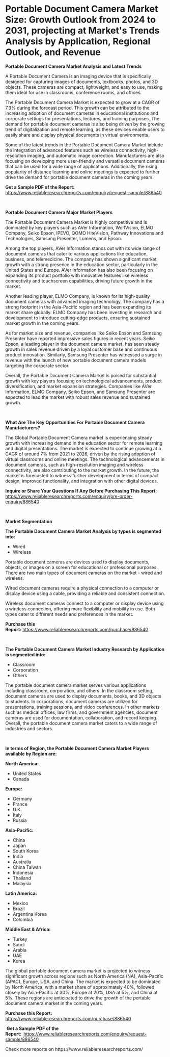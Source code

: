 <p><h1>Portable Document Camera Market Size: Growth Outlook from 2024 to 2031, projecting at Market's Trends Analysis by Application, Regional Outlook, and Revenue</h1></p><p><strong>Portable Document Camera Market Analysis and Latest Trends</strong></p>
<p><p>A Portable Document Camera is an imaging device that is specifically designed for capturing images of documents, textbooks, photos, and 3D objects. These cameras are compact, lightweight, and easy to use, making them ideal for use in classrooms, conference rooms, and offices.</p><p>The Portable Document Camera Market is expected to grow at a CAGR of 7.3% during the forecast period. This growth can be attributed to the increasing adoption of document cameras in educational institutions and corporate settings for presentations, lectures, and training purposes. The demand for portable document cameras is also being driven by the growing trend of digitalization and remote learning, as these devices enable users to easily share and display physical documents in virtual environments.</p><p>Some of the latest trends in the Portable Document Camera Market include the integration of advanced features such as wireless connectivity, high-resolution imaging, and automatic image correction. Manufacturers are also focusing on developing more user-friendly and versatile document cameras that can be used for a wide range of applications. Additionally, the rising popularity of distance learning and online meetings is expected to further drive the demand for portable document cameras in the coming years.</p></p>
<p><strong>Get a Sample PDF of the Report:&nbsp;</strong> <a href="https://www.reliableresearchreports.com/enquiry/request-sample/886540">https://www.reliableresearchreports.com/enquiry/request-sample/886540</a></p>
<p>&nbsp;</p>
<p><strong>Portable Document Camera Major Market Players</strong></p>
<p><p>The Portable Document Camera Market is highly competitive and is dominated by key players such as AVer Information, WolfVision, ELMO Company, Seiko Epson, IPEVO, QOMO HiteVision, Pathway Innovations and Technologies, Samsung Presenter, Lumens, and Epson.</p><p>Among the top players, AVer Information stands out with its wide range of document cameras that cater to various applications like education, business, and telemedicine. The company has shown significant market growth with a strong presence in the education sector, particularly in the United States and Europe. AVer Information has also been focusing on expanding its product portfolio with innovative features like wireless connectivity and touchscreen capabilities, driving future growth in the market.</p><p>Another leading player, ELMO Company, is known for its high-quality document cameras with advanced imaging technology. The company has a strong footprint in the Asia-Pacific region and has been expanding its market share globally. ELMO Company has been investing in research and development to introduce cutting-edge products, ensuring sustained market growth in the coming years.</p><p>As for market size and revenue, companies like Seiko Epson and Samsung Presenter have reported impressive sales figures in recent years. Seiko Epson, a leading player in the document camera market, has seen steady growth in sales revenue driven by a loyal customer base and continuous product innovation. Similarly, Samsung Presenter has witnessed a surge in revenue with the launch of new portable document camera models targeting the corporate sector.</p><p>Overall, the Portable Document Camera Market is poised for substantial growth with key players focusing on technological advancements, product diversification, and market expansion strategies. Companies like AVer Information, ELMO Company, Seiko Epson, and Samsung Presenter are expected to lead the market with robust sales revenue and sustained growth.</p></p>
<p>&nbsp;</p>
<p><strong>What Are The Key Opportunities For Portable Document Camera Manufacturers?</strong></p>
<p><p>The Global Portable Document Camera market is experiencing steady growth with increasing demand in the education sector for remote learning and digital presentations. The market is expected to continue growing at a CAGR of around 7% from 2021 to 2026, driven by the rising adoption of virtual classrooms and online meetings. The technological advancements in document cameras, such as high-resolution imaging and wireless connectivity, are also contributing to the market growth. In the future, the market is forecasted to witness further development in terms of compact design, improved functionality, and integration with other digital devices.</p></p>
<p><strong>Inquire or Share Your Questions If Any Before Purchasing This Report:</strong> <a href="https://www.reliableresearchreports.com/enquiry/pre-order-enquiry/886540">https://www.reliableresearchreports.com/enquiry/pre-order-enquiry/886540</a></p>
<p>&nbsp;</p>
<p><strong>Market Segmentation</strong></p>
<p><strong>The Portable Document Camera Market Analysis by types is segmented into:</strong></p>
<p><ul><li>Wired</li><li>Wireless</li></ul></p>
<p><p>Portable document cameras are devices used to display documents, objects, or images on a screen for educational or professional purposes. There are two main types of document cameras on the market - wired and wireless. </p><p>Wired document cameras require a physical connection to a computer or display device using a cable, providing a reliable and consistent connection. </p><p>Wireless document cameras connect to a computer or display device using a wireless connection, offering more flexibility and mobility in use. Both types cater to different needs and preferences in the market.</p></p>
<p><strong>Purchase this Report:&nbsp;</strong><a href="https://www.reliableresearchreports.com/purchase/886540">https://www.reliableresearchreports.com/purchase/886540</a></p>
<p>&nbsp;</p>
<p><strong>The Portable Document Camera Market Industry Research by Application is segmented into:</strong></p>
<p><ul><li>Classroom</li><li>Corporation</li><li>Others</li></ul></p>
<p><p>The portable document camera market serves various applications including classroom, corporation, and others. In the classroom setting, document cameras are used to display documents, books, and 3D objects to students. In corporations, document cameras are utilized for presentations, training sessions, and video conferences. In other markets such as medical offices, law firms, and government agencies, document cameras are used for documentation, collaboration, and record keeping. Overall, the portable document camera market caters to a wide range of industries and sectors.</p></p>
<p>&nbsp;</p>
<p><strong>In terms of Region, the Portable Document Camera Market Players available by Region are:</strong></p>
<p>
    <p> <strong> North America: </strong>
        <ul>
            <li>United States</li>
            <li>Canada</li>
        </ul>
        </p> 
    <p> <strong> Europe: </strong>
        <ul>
            <li>Germany</li>
            <li>France</li>
            <li>U.K.</li>
            <li>Italy</li>
            <li>Russia</li>
        </ul>
        </p> 
    <p> <strong> Asia-Pacific: </strong>
        <ul>
            <li>China</li>
            <li>Japan</li>
            <li>South Korea</li>
            <li>India</li>
            <li>Australia</li>
            <li>China Taiwan</li>
            <li>Indonesia</li>
            <li>Thailand</li>
            <li>Malaysia</li>
        </ul>
        </p> 
    <p> <strong> Latin America: </strong>
        <ul>
            <li>Mexico</li>
            <li>Brazil</li>
            <li>Argentina Korea</li>
            <li>Colombia</li>
        </ul>
        </p> 
    <p> <strong> Middle East & Africa: </strong>
        <ul>
            <li>Turkey</li>
            <li>Saudi</li>
            <li>Arabia</li>
            <li>UAE</li>
            <li>Korea</li>
        </ul>
    </p>
    </p>
<p><p>The global portable document camera market is projected to witness significant growth across regions such as North America (NA), Asia-Pacific (APAC), Europe, USA, and China. The market is expected to be dominated by North America, with a market share of approximately 40%, followed closely by Asia-Pacific at 30%, Europe at 20%, USA at 5%, and China at 5%. These regions are anticipated to drive the growth of the portable document camera market in the coming years.</p></p>
<p><strong>Purchase this Report: </strong><a href="https://www.reliableresearchreports.com/purchase/886540">https://www.reliableresearchreports.com/purchase/886540</a></p>
<p>&nbsp;<strong>Get a Sample PDF of the Report:&nbsp;&nbsp;</strong><a href="https://www.reliableresearchreports.com/enquiry/request-sample/886540">https://www.reliableresearchreports.com/enquiry/request-sample/886540</a></p>
<p><strong></strong></p>
<p>Check more reports on https://www.reliableresearchreports.com/</p>